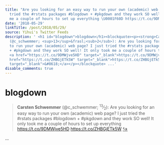 ```yaml
---
title: "Are you looking for an easy way to run your own (academic) web page? I just
  tried the #rstats packages #blogdown + #pkgdown and they work SO well! It only took
  me a couple of hours to set up everything \U0001F60D https://t.co/9DMWjve5HD https://t.co/ZHBGjETk5W"
date: '2018-05-29'
linkTitle: /post/2018/05/29/
source: Yihui's Twitter Feeds
description: ' <h1 id="blogdown">blogdown</h1><blockquote><p><strong>Carsten Schwemmer</strong>
  (@c_schwemmer; <sup>13</sup>&frasl;<sub>2</sub>): Are you looking for an easy way
  to run your own (academic) web page? I just tried the #rstats packages #blogdown
  + #pkgdown and they work SO well! It only took me a couple of hours to set up everything
  <a href="https://t.co/9DMWjve5HD" target="_blank">https://t.co/9DMWjve5HD</a> <a
  href="https://t.co/ZHBGjETk5W" target="_blank">https://t.co/ZHBGjETk5W</a> <a href="https://twitter.com/xieyihui/status/1001210763871244288"
  target="_blank">&#8618;</a></p></blockquote> ...'
disable_comments: true
---
```

 <h1 id="blogdown">blogdown</h1><blockquote><p><strong>Carsten Schwemmer</strong> (@c_schwemmer; <sup>13</sup>&frasl;<sub>2</sub>): Are you looking for an easy way to run your own (academic) web page? I just tried the #rstats packages #blogdown + #pkgdown and they work SO well! It only took me a couple of hours to set up everything <a href="https://t.co/9DMWjve5HD" target="_blank">https://t.co/9DMWjve5HD</a> <a href="https://t.co/ZHBGjETk5W" target="_blank">https://t.co/ZHBGjETk5W</a> <a href="https://twitter.com/xieyihui/status/1001210763871244288" target="_blank">&#8618;</a></p></blockquote> ...